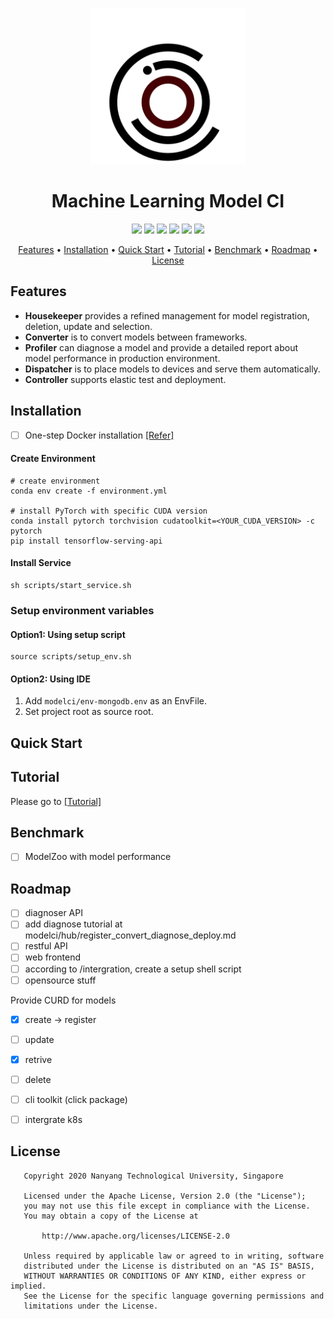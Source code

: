 <p align="center"> <img src="docs/img/iconv1.svg" width="250" alt="..."> </p>

<h1 align="center">
    Machine Learning Model CI
</h1>

<p align="center">
    <a href="https://github.com/ellerbrock/open-source-badges/" title="Open Source Love"><img src="https://badges.frapsoft.com/os/v1/open-source.svg?v=103"></a>
    <a href="https://travis-ci.com/cap-ntu/ML-Model-CI" title="Build Status"><img src="https://travis-ci.com/cap-ntu/ML-Model-CI.svg?token=SvqJmaGbqAbwcc7DNkD2&branch=master"></a>
    <a href="https://www.codacy.com?utm_source=github.com&amp;utm_medium=referral&amp;utm_content=cap-ntu/ML-Model-CI&amp;utm_campaign=Badge_Grade" title="Codacy Badge"><img src="https://app.codacy.com/project/badge/Grade/bfb9f8b11d634602acd8b67484a43318"></a>
    <a href="https://app.fossa.com/projects/custom%2B8170%2Fgithub.com%2Fcap-ntu%2FML-Model-CI?ref=badge_shield" title="FOSSA Status"><img src="https://app.fossa.com/api/projects/custom%2B8170%2Fgithub.com%2Fcap-ntu%2FML-Model-CI.svg?type=shield"></a>
    <a href="https://github.com/cap-ntu/ML-Model-CI/graphs/commit-activity" title="Maintenance"><img src="https://img.shields.io/badge/Maintained%3F-YES-yellow.svg"></a>
    <a href="https://gitter.im/ML-Model-CI/community?utm_source=badge&utm_medium=badge&utm_campaign=pr-badge" title="Gitter"><img src="https://badges.gitter.im/ML-Model-CI/community.svg"></a>
</p>

<p align="center">
  <a href="#features">Features</a> •
  <a href="#installation">Installation</a> •
  <a href="#quick-start">Quick Start</a> •
  <a href="#tutorial">Tutorial</a> •
  <a href="#benchmark">Benchmark</a> •
  <a href="#roadmap">Roadmap</a> •
  <a href="#license">License</a>
</p>



## Features

- **Housekeeper** provides a refined management for model registration, deletion, update and selection.
- **Converter** is to convert models between frameworks.
- **Profiler** can diagnose a model and provide a detailed report about model performance in production environment.
- **Dispatcher** is to place models to devices and serve them automatically.
- **Controller** supports elastic test and deployment.

## Installation

- [ ] One-step Docker installation [[Refer]](/intergration/README.md)

#### Create Environment

```shell script
# create environment
conda env create -f environment.yml

# install PyTorch with specific CUDA version
conda install pytorch torchvision cudatoolkit=<YOUR_CUDA_VERSION> -c pytorch
pip install tensorflow-serving-api
```

#### Install Service

```shell script
sh scripts/start_service.sh
```

### Setup environment variables

#### Option1: Using setup script

```shell script
source scripts/setup_env.sh
```

#### Option2: Using IDE

1. Add `modelci/env-mongodb.env` as an EnvFile.
2. Set project root as source root.

## Quick Start


## Tutorial

Please go to [[Tutorial]](/register_convert_diagnose_deploy.md)

## Benchmark

- [ ] ModelZoo with model performance

## Roadmap

- [ ] diagnoser API
- [ ] add diagnose tutorial at modelci/hub/register_convert_diagnose_deploy.md
- [ ] restful API
- [ ] web frontend
- [ ] according to /intergration, create a setup shell script
- [ ] opensource stuff

Provide CURD for models

- [x] create -> register
- [ ] update
- [x] retrive
- [ ] delete

- [ ] cli toolkit (click package)
- [ ] intergrate k8s

## License
```
   Copyright 2020 Nanyang Technological University, Singapore

   Licensed under the Apache License, Version 2.0 (the "License");
   you may not use this file except in compliance with the License.
   You may obtain a copy of the License at

       http://www.apache.org/licenses/LICENSE-2.0

   Unless required by applicable law or agreed to in writing, software
   distributed under the License is distributed on an "AS IS" BASIS,
   WITHOUT WARRANTIES OR CONDITIONS OF ANY KIND, either express or implied.
   See the License for the specific language governing permissions and
   limitations under the License.
```